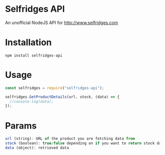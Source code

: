 # Selfridges API
An unofficial NodeJS API for http://www.selfridges.com

# Installation
`npm install selfridges-api`

# Usage
```js
const selfridges = require("selfridges-api");

selfridges.GetProductDetails(url, stock, (data) => {
  //console.log(data);
});
```

# Params
```js
url (string): URL of the product you are fetching data from
stock (boolean): true/false depending on if you want to return stock data
data (object): retrieved data
```
